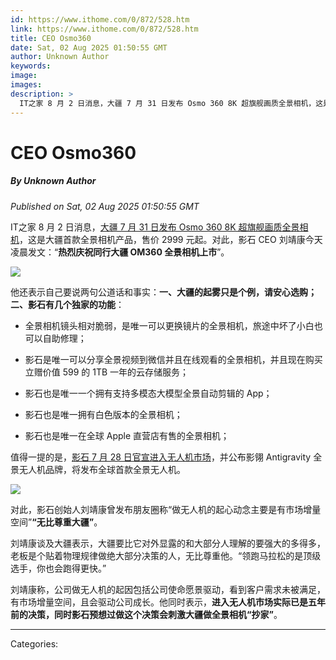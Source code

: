 ```yaml
---
id: https://www.ithome.com/0/872/528.htm
link: https://www.ithome.com/0/872/528.htm
title: CEO Osmo360
date: Sat, 02 Aug 2025 01:50:55 GMT
author: Unknown Author
keywords: 
image: 
images: 
description: >
  IT之家 8 月 2 日消息，大疆 7 月 31 日发布 Osmo 360 8K 超旗舰画质全景相机，这是大疆首款全景相机产品，售价 2999 元起。对此，影石 CEO 刘靖康今天凌晨发文：“热烈庆祝同行大疆 OM360 全景相机上市”。他还表示自己要说两句公道话和事实：一、大疆的起雾只是个例，请安心选购；二、影石有几个独家的功能：全景相机镜头相对脆弱，是唯一可以更换镜片的全景相机，旅途中坏了小白也可以自助修理；影石是唯一可以分享全景视频到微信并且在线观看的全景相机，并且现在购买立赠价值 599 的 1TB 一年的云存储服务；影石也是唯一一个拥有支持多模态大模型全景自动剪辑的 App；影石也是唯一拥有白色版本的全景相机；影石也是唯一在全球 Apple 直营店有售的全景相机；值得一提的是，影石 7 月 28 日官宣进入无人机市场，并公布影翎 Antigravity 全景无人机品牌，将发布全球首款全景无人机。对此，影石创始人刘靖康曾发布朋友圈称“做无人机的起心动念主要是有市场增量空间”“无比尊重大疆”。刘靖康谈及大疆表示，大疆要比它对外显露的和大部分人理解的要强大的多得多，老板是个贴着物理规律做绝大部分决策的人，无比尊重他。“领跑马拉松的是顶级选手，你也会跑得更快。”刘靖康称，公司做无人机的起因包括公司使命愿景驱动，看到客户需求未被满足，有市场增量空间，且会驱动公司成长。他同时表示，进入无人机市场实际已是五年前的决策，同时影石预想过做这个决策会刺激大疆做全景相机“抄家”。
---
```

# CEO Osmo360
##### By Unknown Author
_Published on Sat, 02 Aug 2025 01:50:55 GMT_

IT之家 8 月 2 日消息，[大疆 7 月 31 日发布 Osmo 360 8K 超旗舰画质全景相机](https://www.ithome.com/0/872/171.htm)，这是大疆首款全景相机产品，售价 2999 元起。对此，影石 CEO 刘靖康今天凌晨发文：“**热烈庆祝同行大疆 OM360 全景相机上市**”。

![](https://img.ithome.com/newsuploadfiles/2025/8/a34f90c1-9e82-4c14-9f7c-7eca7d4066f3.jpg?x-bce-process=image/format,f_auto)

他还表示自己要说两句公道话和事实：**一、大疆的起雾只是个例，请安心选购；二、影石有几个独家的功能**：

-   全景相机镜头相对脆弱，是唯一可以更换镜片的全景相机，旅途中坏了小白也可以自助修理；
    
-   影石是唯一可以分享全景视频到微信并且在线观看的全景相机，并且现在购买立赠价值 599 的 1TB 一年的云存储服务；
    
-   影石也是唯一一个拥有支持多模态大模型全景自动剪辑的 App；
    
-   影石也是唯一拥有白色版本的全景相机；
    
-   影石也是唯一在全球 Apple 直营店有售的全景相机；
    

值得一提的是，[影石 7 月 28 日官宣进入无人机市场](https://www.ithome.com/0/871/373.htm)，并公布影翎 Antigravity 全景无人机品牌，将发布全球首款全景无人机。

![](https://img.ithome.com/newsuploadfiles/2025/8/2c7d2510-24d7-40dd-b0da-f989a81fefa7.png?x-bce-process=image/format,f_auto)

对此，影石创始人刘靖康曾发布朋友圈称“做无人机的起心动念主要是有市场增量空间”**“无比尊重大疆”**。

刘靖康谈及大疆表示，大疆要比它对外显露的和大部分人理解的要强大的多得多，老板是个贴着物理规律做绝大部分决策的人，无比尊重他。“领跑马拉松的是顶级选手，你也会跑得更快。”

刘靖康称，公司做无人机的起因包括公司使命愿景驱动，看到客户需求未被满足，有市场增量空间，且会驱动公司成长。他同时表示，**进入无人机市场实际已是五年前的决策，同时影石预想过做这个决策会刺激大疆做全景相机“抄家”**。

---
Categories: 